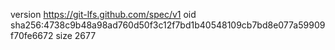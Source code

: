 version https://git-lfs.github.com/spec/v1
oid sha256:4738c9b48a98ad760d50f3c12f7bd1b40548109cb7bd8e077a59909f70fe6672
size 2677
